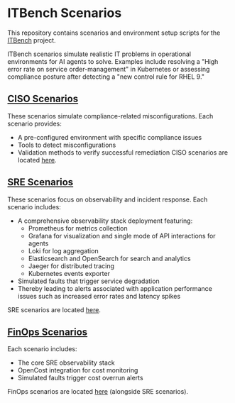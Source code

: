 # ITBench Scenarios

This repository contains scenarios and environment setup scripts for the [ITBench](https://github.com/IBM/ITBench) project.

ITBench scenarios simulate realistic IT problems in operational environments for AI agents to solve. Examples include resolving a "High error rate on service order-management" in Kubernetes or assessing compliance posture after detecting a "new control rule for RHEL 9."

## [CISO Scenarios](./ciso)

These scenarios simulate compliance-related misconfigurations. Each scenario provides:

- A pre-configured environment with specific compliance issues
- Tools to detect misconfigurations
- Validation methods to verify successful remediation CISO scenarios are located [here](./ciso).

## [SRE Scenarios](./sre)

These scenarios focus on observability and incident response. Each scenario includes:

- A comprehensive observability stack deployment featuring:
  - Prometheus for metrics collection
  - Grafana for visualization and single mode of API interactions for agents 
  - Loki for log aggregation
  - Elasticsearch and OpenSearch for search and analytics
  - Jaeger for distributed tracing
  - Kubernetes events exporter
- Simulated faults that trigger service degradation
- Thereby leading to alerts associated with application performance issues such as increased error rates and latency spikes
  
SRE scenarios are located [here](./sre).

## [FinOps Scenarios](./sre)

Each scenario includes:
- The core SRE observability stack
- OpenCost integration for cost monitoring
- Simulated faults trigger cost overrun alerts

FinOps scenarios are located [here](./sre) (alongside SRE scenarios).
